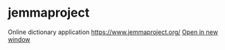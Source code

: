 # jemmaproject
Online dictionary application
https://www.jemmaproject.org/
<a href="https://www.jemmaproject.org/" target="_blank">Open in new window</a>
